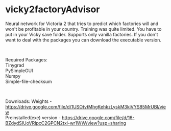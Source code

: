 # vicky2factoryAdvisor
Neural network for Victoria 2 that tries to predict which factories will and won't be profitable in your country. Training was quite limited.
You have to put in your Vicky save folder. Supports only vanilla factories. If you don't want to deal with the packages you can download the executable version.

<br>

Required Packages:<br>
Tinygrad<br>
PySimpleGUI<br>
Numpy<br>
Simple-file-checksum

<br>

Downloads:
Weights - https://drive.google.com/file/d/1USOtvtMhgKehkzLyskM3kiVYS85MrUBl/view <br>
Preinstalled(exe) version - https://drive.google.com/file/d/16-BZdydSIUoVRIpcC2GPCN2txl-wr1WW/view?usp=sharing

